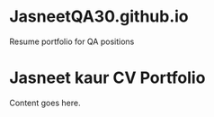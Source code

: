 # JasneetQA30.github.io
Resume portfolio for QA positions
<html>
<head>
  <h1> Jasneet kaur CV Portfolio </h1>
<title>Our Funky HTML Page</title>

</head>
<body>
Content goes here.
</body>
</html>
